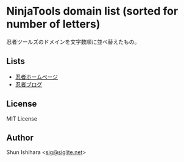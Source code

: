 # NinjaTools domain list (sorted for number of letters)

忍者ツールズのドメインを文字数順に並べ替えたもの。

## Lists

- [忍者ホームページ](https://github.com/siglite/list-domain-ninjatools/blob/master/doc/ninja_hp.md)
- [忍者ブログ](https://github.com/siglite/list-domain-ninjatools/blob/master/doc/ninja_blog.md)

## License

MIT License

## Author

Shun Ishihara <<sig@siglite.net>>

